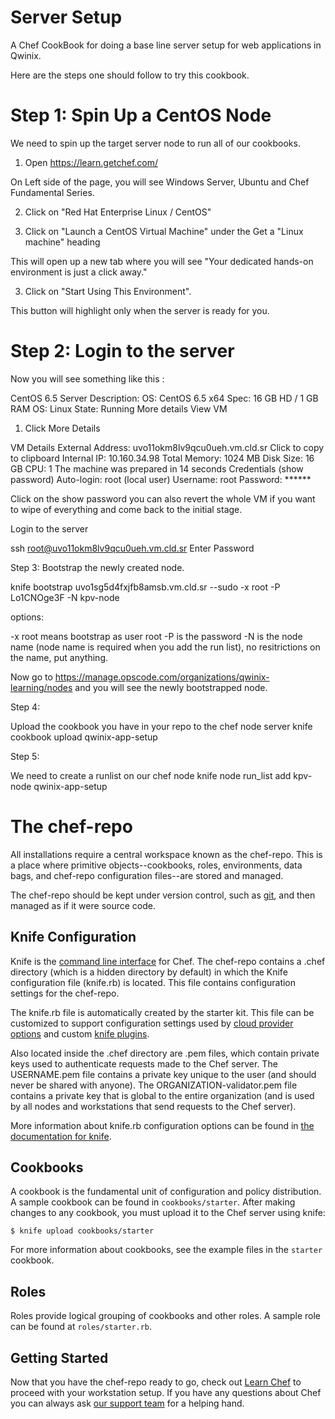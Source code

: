 Server Setup
=============

A Chef CookBook for doing a base line server setup for web applications in Qwinix.

Here are the steps one should follow to try this cookbook.

Step 1: Spin Up a CentOS Node
=============================

We need to spin up the target server node to run all of our cookbooks.

1. Open https://learn.getchef.com/

On Left side of the page, you will see Windows Server, Ubuntu and Chef Fundamental Series.

2. Click on "Red Hat Enterprise Linux / CentOS"

3. Click on "Launch a CentOS Virtual Machine" under the Get a "Linux machine" heading

This will open up a new tab where you will see "Your dedicated hands-on environment is just a click away."

3. Click on "Start Using This Environment".

This button will highlight only when the server is ready for you.

Step 2: Login to the server
=============================

Now you will see something like this :

CentOS 6.5 Server
Description: OS: CentOS 6.5 x64
Spec: 16 GB HD / 1 GB RAM
OS: Linux
State:  Running
More details
View VM

1. Click More Details

VM Details
External Address: uvo11okm8lv9qcu0ueh.vm.cld.sr  Click to copy to clipboard
Internal IP:
10.160.34.98
Total Memory: 1024 MB
Disk Size:  16 GB
CPU:  1
The machine was prepared in 14 seconds
Credentials (show password)
Auto-login: root (local user)
Username: root
Password: ******

Click on the show password
you can also revert the whole VM if you want to wipe of everything and come back to the initial stage.

Login to the server

ssh root@uvo11okm8lv9qcu0ueh.vm.cld.sr
Enter Password

Step 3: Bootstrap the newly created node.

knife bootstrap uvo1sg5d4fxjfb8amsb.vm.cld.sr --sudo -x root -P Lo1CNOge3F -N kpv-node

options:

-x root means bootstrap as user root
-P is the password
-N is the node name (node name is required when you add the run list), no resitrictions on the name, put anything.

Now go to https://manage.opscode.com/organizations/qwinix-learning/nodes and you will see the newly bootstrapped node.


Step 4:

Upload the cookbook you have in your repo to the chef node server
knife cookbook upload qwinix-app-setup

Step 5:

We need to create a runlist on our chef node
knife node run_list add kpv-node qwinix-app-setup





The chef-repo
===============
All installations require a central workspace known as the chef-repo. This is a place where primitive objects--cookbooks, roles, environments, data bags, and chef-repo configuration files--are stored and managed.

The chef-repo should be kept under version control, such as [git](http://git-scm.org), and then managed as if it were source code.

Knife Configuration
-------------------
Knife is the [command line interface](http://docs.getchef.com/knife.html) for Chef. The chef-repo contains a .chef directory (which is a hidden directory by default) in which the Knife configuration file (knife.rb) is located. This file contains configuration settings for the chef-repo.

The knife.rb file is automatically created by the starter kit. This file can be customized to support configuration settings used by [cloud provider options](http://docs.getchef.com/plugin_knife.html) and custom [knife plugins](http://docs.getchef.com/plugin_knife_custom.html).

Also located inside the .chef directory are .pem files, which contain private keys used to authenticate requests made to the Chef server. The USERNAME.pem file contains a private key unique to the user (and should never be shared with anyone). The ORGANIZATION-validator.pem file contains a private key that is global to the entire organization (and is used by all nodes and workstations that send requests to the Chef server).

More information about knife.rb configuration options can be found in [the documentation for knife](http://docs.getchef.com/config_rb_knife.html).

Cookbooks
---------
A cookbook is the fundamental unit of configuration and policy distribution. A sample cookbook can be found in `cookbooks/starter`. After making changes to any cookbook, you must upload it to the Chef server using knife:

    $ knife upload cookbooks/starter

For more information about cookbooks, see the example files in the `starter` cookbook.

Roles
-----
Roles provide logical grouping of cookbooks and other roles. A sample role can be found at `roles/starter.rb`.

Getting Started
-------------------------
Now that you have the chef-repo ready to go, check out [Learn Chef](https://learn.getchef.com/) to proceed with your workstation setup. If you have any questions about Chef you can always ask [our support team](https://www.getchef.com/support/tickets/new) for a helping hand.
